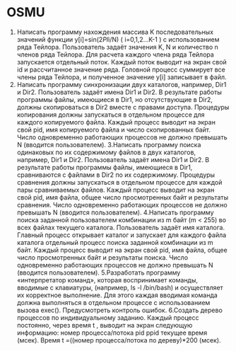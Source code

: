 # OSMU
1. Написать программу нахождения массива K последовательных значений
функции y[i]=sin(2*PI*i/N) ( i=0,1,2...K-1 ) с использованием ряда
Тейлора. Пользователь задаёт значения K, N и количество n членов ряда
Тейлора. Для расчета
каждого члена ряда Тейлора запускается
отдельный поток. Каждый поток выводит на экран свой id и рассчитанное
значение ряда. Головной процесс суммирует все члены ряда Тейлора, и
полученное значение y[i] записывает в файл.
2. Написать программу синхронизации двух каталогов, например, Dir1 и
Dir2. Пользователь задаёт имена Dir1 и Dir2. В результате работы
программы файлы, имеющиеся в Dir1, но отсутствующие в Dir2, должны
скопироваться в Dir2 вместе с правами доступа. Процедуры копирования 
должны запускаться в отдельном процессе для каждого копируемого
файла. Каждый процесс выводит на экран свой pid, имя копируемого
файла и число скопированных байт. Число одновременно работающих
процессов не должно превышать N (вводится пользователем).
3.Написать программу поиска одинаковых по их содержимому файлов в
двух каталогов, например, Dir1 и Dir2. Пользователь задаёт имена Dir1 и
Dir2. В результате работы программы файлы, имеющиеся в Dir1,
сравниваются с файлами в Dir2 по их содержимому. Процедуры
сравнения должны запускаться в отдельном процессе для каждой пары
сравниваемых файлов. Каждый процесс выводит на экран свой pid, имя
файла, общее число просмотренных байт и результаты сравнения. Число
одновременно работающих процессов не должно превышать N (вводится
пользователем).
4.Написать программу поиска заданной пользователем комбинации из m
байт (m < 255) во всех файлах текущего каталога. Пользователь задаёт
имя каталога. Главный процесс открывает каталог и запускает для
каждого файла каталога отдельный процесс поиска заданной комбинации
из m байт. Каждый процесс выводит на экран свой pid, имя файла, общее
число просмотренных байт и результаты поиска. Число одновременно
работающих процессов не должно превышать N (вводится
пользователем).
5.Разработать
программу
«интерпретатор
команд»,
которая
воспринимает команды, вводимые с клавиатуры, (например, ls -l
/bin/bash) и осуществляет их корректное выполнение. Для этого каждая
вводимая команда должна выполняться в отдельном
процессе с
использованием вызова exec(). Предусмотреть контроль ошибок.
6.Создать дерево процессов по индивидуальному заданию. Каждый
процесс постоянно, через время t , выводит на экран следующую
информацию:
номер процесса/потока pid ppid текущее время (мсек).
Время t =((номер процесса/потока по дереву)*200 (мсек).
